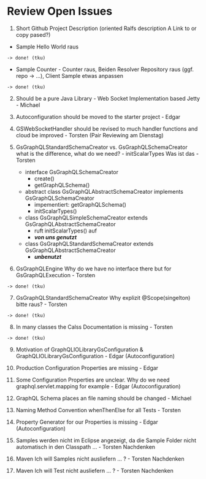 # Review Open Issues 
1. Short Github Project Description (oriented Ralfs description A Link to or copy pased?)
- Sample Hello World raus 

```
-> done! (tku)
```

- Sample Counter - Counter raus, Beiden Resolver Repository raus (ggf. repo -> ...), Client Sample etwas anpassen 

```
-> done! (tku)
```

2. Should be a pure Java Library - Web Socket Implementation based Jetty - Michael 
3. Autoconfiguration should be moved to the starter project - Edgar 

4. GSWebSocketHandler should be revised to much handler functions and cloud be improved  - Torsten (Pair Reviewing am Dienstag)

5. GsGraphQLStandardSchemaCreator vs. GsGraphQLSchemaCreator what is the difference, what do we need? - initScalarTypes Was ist das - Torsten 

   - interface GsGraphQLSchemaCreator
     - create()
     - getGraphQLSchema()
   - abstract class GsGraphQLAbstractSchemaCreator implements GsGraphQLSchemaCreator
     - impementiert: getGraphQLSchema()
     - initScalarTypes()
   - class GsGraphQLSimpleSchemaCreator extends GsGraphQLAbstractSchemaCreator
     - ruft initScalarTypes() auf
     - ***von uns genutzt***
   - class GsGraphQLStandardSchemaCreator extends GsGraphQLAbstractSchemaCreator
     - ***unbenutzt***

6. GsGraphQLEngine Why do we have no interface there but for GsGraphQLExecution - Torsten 

```
-> done! (tku)
```

7. GsGraphQLStandardSchemaCreator Why explizit @Scope(singelton) bitte raus? - Torsten 

```
-> done! (tku)
```

8. In many classes the Calss Documentation is missing - Torsten 

```
-> done! (tku)
```

9. Motivation of GraphQLIOLibraryGsConfiguration & GraphQLIOLibraryGsConfiguration - Edgar (Autoconfiguration)
10. Production Configuration Properties are missing - Edgar 
11. Some Configuration Properties are unclear. Why do we need graphql.servlet.mapping for example - Edgar (Autoconfiguration)
12. GraphQL Schema places an file naming should be changed - Michael 

13. Naming Method Convention whenThenElse for all Tests - Torsten 

14. Property Generator for our Properties is missing - Edgar (Autoconfiguration)

15. Samples werden nicht im Eclipse angezeigt, da die Sample Folder nicht automatisch in den Classpath ... - Torsten Nachdenken 
16. Maven Ich will Samples nicht ausliefern ... ? - Torsten Nachdenken 
17. Maven Ich will Test nicht ausliefern ... ? - Torsten Nachdenken 
